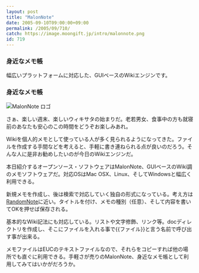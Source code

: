 ```yaml
---
layout: post
title: "MalonNote"
date: 2005-09-10T09:00:00+09:00
permalink: /2005/09/710/
catch: https://image.moongift.jp/intro/malonnote.png
id: 719
---
```

### 身近なメモ帳
  
幅広いプラットフォームに対応した、GUIベースのWikiエンジンです。  
<!--more-->  

### 身近なメモ帳
  

![MalonNote ロゴ](https://image.moongift.jp/intro/malonnote.png "MalonNote ロゴ")

  

さぁ、楽しい週末、楽しいウィキサタの始まりだ。老若男女、食事中の方も就寝前のあなたも安心のこの時間をどうぞお楽しみあれ。

  

Wikiを個人的メモとして使っている人が多く見られるようになってきた。ファイルを作成する手間などを考えると、手軽に書き連ねられる点が良いのだろう。そんな人に是非お勧めしたいのが今日のWikiエンジンだ。

  

本日紹介するオープンソース・ソフトウェアはMalonNote、GUIベースのWiki調のメモソフトウェアだ。対応OSはMac OSX、Linux、そしてWindowsと幅広く利用できる。

  

新規メモを作成し、後は検索で対応していく独自の形式になっている。考え方は[RandomNote](http://www.openalexandria.com/item_323.html)に近い。タイトルを付け、メモの種別（任意）、そして内容を書いてOKを押せば保存される。

  

基本的なWiki記法にも対応している。リストや文字修飾、リンク等。docディレクトリを作成し、そこにファイルを入れる事で{{ファイル}}と言う名前で呼び出す事が出来る。

  

メモファイルはEUCのテキストファイルなので、それらをコピーすれば他の場所でも直ぐに利用できる。手軽さが売りのMalonNote、身近なメモ帳として利用してみてはいかがだろうか。

